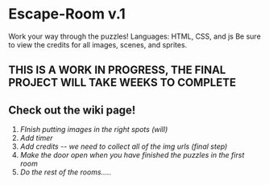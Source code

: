 # Escape-Room v.1
Work your way through the puzzles! Languages: HTML, CSS, and js
Be sure to view the credits for all images, scenes, and sprites.

THIS IS A WORK IN PROGRESS, THE FINAL PROJECT WILL TAKE WEEKS TO COMPLETE
-
**Check out the wiki page!**
-

1. *FInish putting images in the right spots (will)*
2. *Add timer*
3. *Add credits -- we need to collect all of the img urls (final step)*
4. *Make the door open when you have finished the puzzles in the first room*
5. *Do the rest of the rooms.....*
